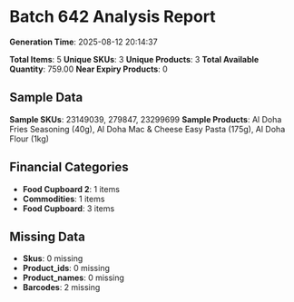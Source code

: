 # Batch 642 Analysis Report

**Generation Time**: 2025-08-12 20:14:37

**Total Items**: 5
**Unique SKUs**: 3
**Unique Products**: 3
**Total Available Quantity**: 759.00
**Near Expiry Products**: 0

## Sample Data
**Sample SKUs**: 23149039, 279847, 23299699
**Sample Products**: Al Doha Fries Seasoning (40g), Al Doha Mac & Cheese Easy Pasta (175g), Al Doha Flour (1kg)

## Financial Categories
- **Food Cupboard 2**: 1 items
- **Commodities**: 1 items
- **Food Cupboard**: 3 items

## Missing Data
- **Skus**: 0 missing
- **Product_ids**: 0 missing
- **Product_names**: 0 missing
- **Barcodes**: 2 missing
